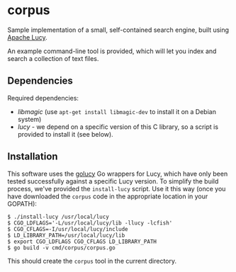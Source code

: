 corpus
======

Sample implementation of a small, self-contained search engine, built using [Apache Lucy](http://lucy.apache.org/).

An example command-line tool is provided, which will let you index and search a collection of text files.

Dependencies
------------

Required dependencies:

 * *libmagic* (use ``apt-get install libmagic-dev`` to install it on a
   Debian system)
 * *lucy* - we depend on a specific version of this C library, so a
   script is provided to install it (see below).

Installation
------------

This software uses the [golucy](https://github.com/philipsoutham/golucy) Go wrappers for Lucy, which have only been tested successfully against a specific Lucy version. To simplify the build process, we've provided the `install-lucy` script. Use it this way (once you have downloaded the `corpus` code in the appropriate location in your GOPATH):

    $ ./install-lucy /usr/local/lucy
    $ CGO_LDFLAGS='-L/usr/local/lucy/lib -llucy -lcfish'
    $ CGO_CFLAGS=-I/usr/local/lucy/include
    $ LD_LIBRARY_PATH=/usr/local/lucy/lib
    $ export CGO_LDFLAGS CGO_CFLAGS LD_LIBRARY_PATH
    $ go build -v cmd/corpus/corpus.go

This should create the `corpus` tool in the current directory.

